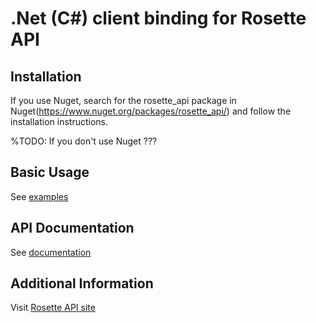 .Net (C#) client binding for Rosette API
==================================

Installation
------------

If you use Nuget, search for the rosette_api package in Nuget(https://www.nuget.org/packages/rosette_api/) and follow the installation instructions.

%TODO: If you don't use Nuget ???

Basic Usage
-----------

See [examples](rosette_apiExamples)

API Documentation
-----------------

See [documentation](http://rosette-api.github.io/csharp)

Additional Information
----------------------

Visit [Rosette API site](https://developer.rosette.com)

